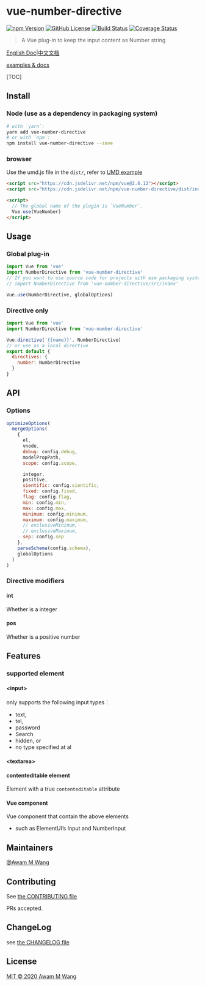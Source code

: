 # vue-number-directive

[![npm Version][npm version badge]][npm page] [![GitHub License][license badge]][license page] [![Build Status][build badge]][build page] [![Coverage Status][cover badge]][cover page]

> A Vue plug-in to keep the input content as Number string

[English Doc](README.md)|[中文文档](README.zh_CN.md)

[examples & docs](https://awamwang.github.io/vue-number-directive/)

[TOC]

## Install

### Node (use as a dependency in packaging system)

```sh
# with `yarn`:
yarn add vue-number-directive
# or with `npm`:
npm install vue-number-directive --save
```

### browser

Use the umd.js file in the `dist/`, refer to [UMD example](examples/umd/index.html)

```html
<script src="https://cdn.jsdelivr.net/npm/vue@2.6.12"></script>
<script src="https://cdn.jsdelivr.net/npm/vue-number-directive/dist/index.umd.js"></script>

<script>
  // The global name of the plugin is `VueNumber`.
  Vue.use(VueNumber)
</script>
```

## Usage

### Global plug-in

```js
import Vue from 'vue'
import NumberDirective from 'vue-number-directive'
// If you want to use source code for projects with esm packaging system, import src
// import NumberDirective from 'vue-number-directive/src/index'

Vue.use(NumberDirective, globalOptions)
```

### Directive only

```js
import Vue from 'vue'
import NumberDirective from 'vue-number-directive'

Vue.directive('{{name}}', NumberDirective)
// or use as a local directive
export default {
  directives: {
    number: NumberDirective
  }
}
```

## API

### Options

```js
optimizeOptions(
  mergeOptions(
    {
      el,
      vnode,
      debug: config.debug,
      modelPropPath,
      scope: config.scope,

      integer,
      positive,
      sientific: config.sientific,
      fixed: config.fixed,
      flag: config.flag,
      min: config.min,
      max: config.max,
      minimum: config.minimum,
      maximum: config.maximum,
      // exclusiveMinimum,
      // exclusiveMaximum,
      sep: config.sep
    },
    parseSchema(config.schema),
    globalOptions
  )
)
```

### Directive modifiers

#### int 

Whether is a integer

#### pos

Whether is a positive number

## Features

### supported element

#### \<input>

only supports the following input types：

- text,
- tel,
- password
- Search
- hidden, or
- no type specified at al

#### <textarea\>

#### contenteditable element

Element with a true `contenteditable` attribute

#### Vue component

Vue component that contain the above elements

- such as ElementUI’s Input and NumberInput

## Maintainers

[@Awam M Wang](https://github.com/awamwang)

## Contributing

See [the CONTRIBUTING file](CONTRIBUTING.md)

PRs accepted.

## ChangeLog

see [the CHANGELOG file](./CHANGELOG.md)

## License

[MIT © 2020 Awam M Wang](./LICENSE)



[build badge]: https://travis-ci.com/awamwang/vue-number-directive.svg?branch=master
[build page]: https://travis-ci.com/awamwang/vue-number-directive
[license badge]: https://img.shields.io/badge/license-MIT%20License-blue.svg?style=flat-square
[license page]: https://github.com/awamwang/vue-number-directive/blob/master/LICENSE
[node page]: https://nodejs.org/
[node version badge]: https://img.shields.io/node/v/readme-md.svg?style=flat-square
[npm page]: https://www.npmjs.com/package/vue-number-directive
[npm version badge]: https://img.shields.io/npm/v/vue-number-directive.svg?style=flat-square
[cover page]: https://coveralls.io/github/awamwang/vue-number-directive?branch=master
[cover badge]: https://coveralls.io/repos/github/awamwang/vue-number-directive/badge.svg?branch=master


